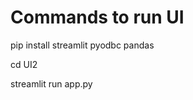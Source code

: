 # Commands to run UI
<p>pip install streamlit pyodbc pandas</p>
<p>cd UI2</p>
<p>streamlit run app.py</p>
